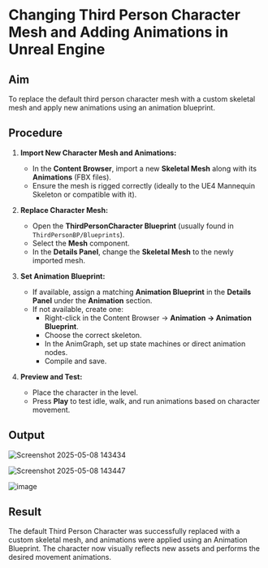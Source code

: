 # Changing Third Person Character Mesh and Adding Animations in Unreal Engine

## Aim
To replace the default third person character mesh with a custom skeletal mesh and apply new animations using an animation blueprint.

## Procedure

1. **Import New Character Mesh and Animations:**
   - In the **Content Browser**, import a new **Skeletal Mesh** along with its **Animations** (FBX files).
   - Ensure the mesh is rigged correctly (ideally to the UE4 Mannequin Skeleton or compatible with it).

2. **Replace Character Mesh:**
   - Open the **ThirdPersonCharacter Blueprint** (usually found in `ThirdPersonBP/Blueprints`).
   - Select the **Mesh** component.
   - In the **Details Panel**, change the **Skeletal Mesh** to the newly imported mesh.

3. **Set Animation Blueprint:**
   - If available, assign a matching **Animation Blueprint** in the **Details Panel** under the **Animation** section.
   - If not available, create one:
     - Right-click in the Content Browser → **Animation → Animation Blueprint**.
     - Choose the correct skeleton.
     - In the AnimGraph, set up state machines or direct animation nodes.
     - Compile and save.

4. **Preview and Test:**
   - Place the character in the level.
   - Press **Play** to test idle, walk, and run animations based on character movement.
  
## Output

![Screenshot 2025-05-08 143434](https://github.com/user-attachments/assets/da92e5cf-9199-4e45-90e3-697916a28716)


![Screenshot 2025-05-08 143447](https://github.com/user-attachments/assets/98c10596-d453-4b40-b1c9-6fd5630b63ac)


![image](https://github.com/user-attachments/assets/b8b2a3ec-eab5-44a2-9213-097a6d7f7845)








## Result
The default Third Person Character was successfully replaced with a custom skeletal mesh, and animations were applied using an Animation Blueprint. The character now visually reflects new assets and performs the desired movement animations.
